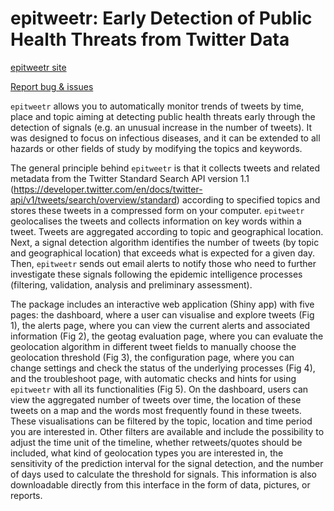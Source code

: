 # epitweetr: Early Detection of Public Health Threats from Twitter Data

[epitweetr site](https://github.com/EU-ECDC/epitweetr)

[Report bug & issues](https://github.com/EU-ECDC/epitweetr/issues)


`epitweetr` allows you to automatically monitor trends of tweets by time, place and topic aiming at detecting public health threats early through the detection of signals (e.g. an unusual increase in the number of tweets). It was designed to focus on infectious diseases, and it can be extended to all hazards or other fields of study by modifying the topics and keywords.

The general principle behind `epitweetr` is that it collects tweets and related metadata from the Twitter Standard Search API version 1.1 (https://developer.twitter.com/en/docs/twitter-api/v1/tweets/search/overview/standard) according to specified topics and stores these tweets in a compressed form on your computer. `epitweetr` geolocalises the tweets and collects information on key words within a tweet. Tweets are aggregated according to topic and geographical location. Next, a signal detection algorithm identifies the number of tweets (by topic and geographical location) that exceeds what is expected for a given day. Then, `epitweetr` sends out email alerts to notify those who need to further investigate these signals following the epidemic intelligence processes (filtering, validation, analysis and preliminary assessment).

The package includes  an interactive web application (Shiny app) with five pages: the dashboard, where a user can visualise and explore tweets (Fig 1), the alerts page, where you can view the current alerts and associated information (Fig 2), the geotag evaluation page, where you can evaluate the geolocation algorithm in different tweet fields to manually choose the geolocation threshold (Fig 3), the configuration page, where you can change settings and check the status of the underlying processes (Fig 4), and the troubleshoot page, with automatic checks and hints for using `epitweetr` with all its functionalities (Fig 5). On the dashboard, users can view the aggregated number of tweets over time, the location of these tweets on a map and the words most frequently found in these tweets. These visualisations can be filtered by the topic, location and time period you are interested in. Other filters are available and include the possibility to adjust the time unit of the timeline, whether retweets/quotes should be included, what kind of geolocation types you are interested in, the sensitivity of the prediction interval for the signal detection, and the number of days used to calculate the threshold for signals. This information is also downloadable directly from this interface in the form of data, pictures, or reports.

